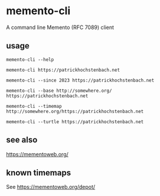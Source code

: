 # memento-cli

A command line Memento (RFC 7089) client

## usage

```
memento-cli --help

memento-cli https://patrickhochstenbach.net

memento-cli --since 2023 https://patrickhochstenbach.net

memento-cli --base http://somewhere.org/ https://patrickhochstenbach.net

memento-cli --timemap http://somewhere.org/https://patrickhochstenbach.net

memento-cli --turtle https://patrickhochstenbach.net
```

## see also

https://mementoweb.org/

## known timemaps

See https://mementoweb.org/depot/